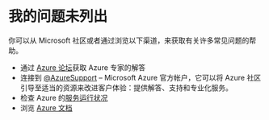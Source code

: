 <properties 
    pageTitle="My issue is not listed"
    description="我的问题未列出" 
    service="shared"
    resource="issuenotlisted" 
    documentationCenter=""
    authors="aashu"
    resourceTags=""
    selfHelpType="resource"
    supportTopicIds=""
    productPesIds=""
    displayOrder=""
    cloudEnvironments="public"
 />


# 我的问题未列出

你可以从 Microsoft 社区或者通过浏览以下渠道，来获取有关许多常见问题的帮助。

* 通过 [Azure 论坛](https://azure.microsoft.com/support/forums/)获取 Azure 专家的解答
* 连接到 [@AzureSupport](https://twitter.com/azuresupport) – Microsoft Azure 官方帐户，它可以将 Azure 社区引导至适当的资源来改进客户体验：提供解答、支持和专业化服务。
* 检查 Azure 的[服务运行状况](data-blade:hubsextension.serviceshealthblade)
* 浏览 [Azure 文档](https://azure.microsoft.com/documentation/)



<!--HONumber=Jul16_HO2-->


